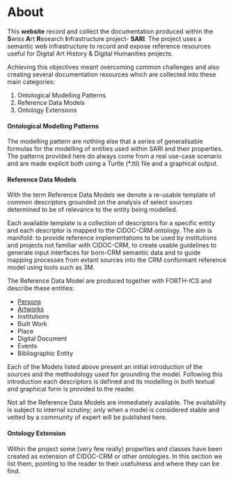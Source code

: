 # About

This **website** record and collect the documentation produced within the **S**wiss **A**rt **R**esearch **I**nfrastructure project- **SARI**. The project uses a semantic web infrastructure to record and expose reference resources useful for Digital Art History & Digital Humanities projects. 

Achieving this objectives meant overcoming common challenges and also creating several documentation resources which are collected into these main categories:

1. Ontological Modelling Patterns
2. Reference Data Models
3. Ontology Extensions

#### Ontological Modelling Patterns

The modelling pattern are nothing else that a series of generalisable formulas for the modelling of entities used within SARI and their properties. The patterns provided here do always come from a real use-case scenario and are made explicit both using a Turtle (*.ttl) file and a graphical output.

#### Reference Data Models

With the term Reference Data Models we denote a re-usable template of common descriptors grounded on the analysis of select sources determined to be of relevance to the entity being modelled.  

Each available template is a collection of descriptors for a specific entity and each descriptor is mapped to the CIDOC-CRM ontology. The aim is manifold: to provide reference implementations to be used by institutions and projects not familiar with CIDOC-CRM, to create usable guidelines to generate input interfaces for born-CRM semantic data and to guide mapping processes from extant sources into the CRM conformant reference model using tools such as 3M. 

The Reference Data Model are produced together with FORTH-ICS and describe these entities: 

+ [Persons](et/person.md)
+ [Artworks](et/artwork.md)
+ Institutions
+ Built Work
+ Place
+ Digital Document
+ Events
+ Bibliographic Entity

Each of the Models listed above present an initial introduction of the sources and the methodology used for grounding the model. Following this introduction each descriptors is defined and its modelling in both textual and graphical form is provided to the reader.

Not all the Reference Data Models are immediately available. The availability is subject to internal scrutiny; only when a model is considered stable and vetted by a community of expert will be published here.

#### Ontology Extension

Within the project some (very few really) properties and classes have been created as extension of CIDOC-CRM or other ontologies. In this section we list them, pointing to the reader to their usefulness and where they can be find.
